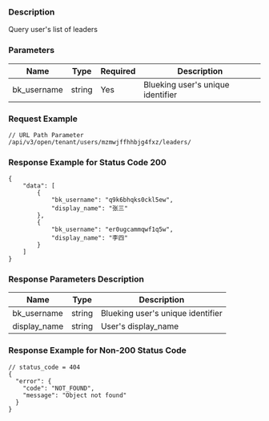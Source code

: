 ### Description

Query user's list of leaders

### Parameters

| Name           | Type    | Required | Description                                    |
|----------------|---------|----------|------------------------------------------------|
| bk_username    | string  | Yes      | Blueking user's unique identifier              |

### Request Example

```
// URL Path Parameter
/api/v3/open/tenant/users/mzmwjffhhbjg4fxz/leaders/
```

### Response Example for Status Code 200

```json5
{
    "data": [
        {
            "bk_username": "q9k6bhqks0ckl5ew",
            "display_name": "张三"
        },
        {
            "bk_username": "er0ugcammqwf1q5w",
            "display_name": "李四"
        }
    ]
}
```

### Response Parameters Description

| Name         | Type   | Description                       |
|--------------|--------|-----------------------------------|
| bk_username  | string | Blueking user's unique identifier |
| display_name | string | User's display_name               |


### Response Example for Non-200 Status Code

```json5
// status_code = 404
{
  "error": {
    "code": "NOT_FOUND",
    "message": "Object not found"
  }
}
```
